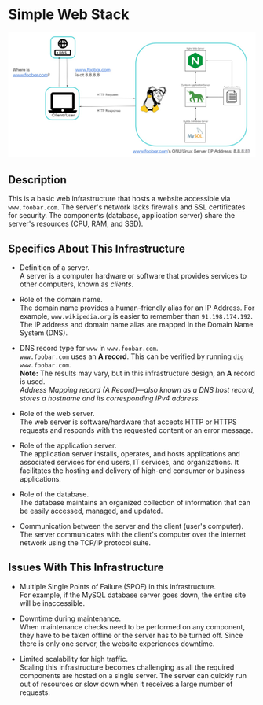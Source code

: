 # Simple Web Stack

![Image of a simple web stack](0-simple_web_stack.jpg)


## Description

This is a basic web infrastructure that hosts a website accessible via `www.foobar.com`. The server's network lacks firewalls and SSL certificates for security. The components (database, application server) share the server's resources (CPU, RAM, and SSD).

## Specifics About This Infrastructure

+ Definition of a server.<br/>A server is a computer hardware or software that provides services to other computers, known as *clients*.

+ Role of the domain name.<br/>The domain name provides a human-friendly alias for an IP Address. For example, `www.wikipedia.org` is easier to remember than `91.198.174.192`. The IP address and domain name alias are mapped in the Domain Name System (DNS).

+ DNS record type for `www` in `www.foobar.com`.<br/>`www.foobar.com` uses an **A record**. This can be verified by running `dig www.foobar.com`.<br/>**Note:** The results may vary, but in this infrastructure design, an **A** record is used.<br/>
<i>Address Mapping record (A Record)—also known as a DNS host record, stores a hostname and its corresponding IPv4 address.</i>

+ Role of the web server.<br/>The web server is software/hardware that accepts HTTP or HTTPS requests and responds with the requested content or an error message.

+ Role of the application server.<br/>The application server installs, operates, and hosts applications and associated services for end users, IT services, and organizations. It facilitates the hosting and delivery of high-end consumer or business applications.

+ Role of the database.<br/>The database maintains an organized collection of information that can be easily accessed, managed, and updated.

+ Communication between the server and the client (user's computer).<br/>The server communicates with the client's computer over the internet network using the TCP/IP protocol suite.

## Issues With This Infrastructure

+ Multiple Single Points of Failure (SPOF) in this infrastructure.<br/>For example, if the MySQL database server goes down, the entire site will be inaccessible.

+ Downtime during maintenance.<br/>When maintenance checks need to be performed on any component, they have to be taken offline or the server has to be turned off. Since there is only one server, the website experiences downtime.

+ Limited scalability for high traffic.<br/>Scaling this infrastructure becomes challenging as all the required components are hosted on a single server. The server can quickly run out of resources or slow down when it receives a large number of requests.
